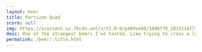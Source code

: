 ```yaml
---
layout: beer
title: Partizan Quad
score: null
img: https://scontent.xx.fbcdn.net/v/t1.0-0/p480x480/1486770_10152147730063745_1162438061_n.jpg?oh=92839b52b8e8707ae7dd022c5e0d1873&oe=58C5B6FD
desc: One of the strangest beers I’ve tasted. Like trying to cross a lambic with a stout
permalink: /beer/:title.html
---
```

